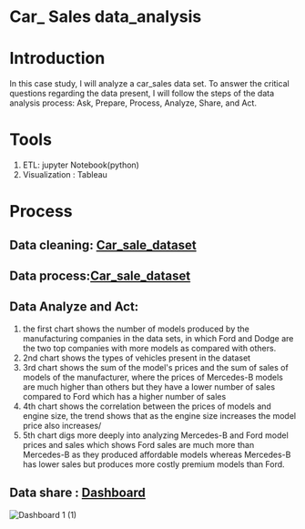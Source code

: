 # Car_ Sales data_analysis
# Introduction
In this case study, I will analyze a car_sales  data set. To answer the critical questions regarding the data present, I will follow the steps of the data analysis process: Ask, Prepare, Process, Analyze, Share, and Act.

# Tools
1. ETL: jupyter Notebook(python)
2. Visualization : Tableau 

# Process
## Data cleaning: [Car_sale_dataset](https://github.com/alimjahagirdar/data_analysis/blob/master/Car_Sale_Dataset.ipynb)

## Data process:[Car_sale_dataset](https://github.com/alimjahagirdar/data_analysis/blob/master/Car_Sale_Dataset.ipynb)

## Data Analyze and Act:
1. the first chart shows the number of models produced by the manufacturing companies in the data sets, in which Ford and Dodge are the two top companies with more models as compared with others.
2. 2nd chart shows the types of vehicles present in the dataset
3. 3rd chart shows the sum of the model's prices and the sum of sales of models of the manufacturer, where the prices of Mercedes-B models are much higher than others but they have a lower number of sales compared to Ford which has a higher number of sales
4. 4th chart shows the correlation between the prices of models and engine size, the trend shows that as the engine size increases the model price also increases/
5. 5th chart digs more deeply into analyzing Mercedes-B and Ford model prices and sales which shows Ford sales are much more than Mercedes-B as they produced affordable models whereas Mercedes-B  has lower sales but produces more costly premium models than Ford. 

## Data share : [Dashboard](https://public.tableau.com/views/Car_Sales_16876854650990/Dashboard1?:language=en-GB&:display_count=n&:origin=viz_share_link)

![Dashboard 1 (1)](https://github.com/alimjahagirdar/data_analysis/assets/69685661/66c1ee57-7c7c-426b-b77a-47f1d3090148)








